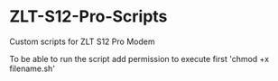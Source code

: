 # ZLT-S12-Pro-Scripts

Custom scripts for ZLT S12 Pro Modem

To be able to run the script add permission to execute first 'chmod +x filename.sh'

